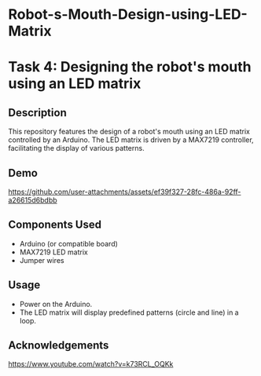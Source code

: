 # Robot-s-Mouth-Design-using-LED-Matrix

# Task 4: Designing the robot's mouth using an LED matrix

## Description

This repository features the design of a robot's mouth using an LED matrix controlled by an Arduino. The LED matrix is driven by a MAX7219 controller, facilitating the display of various patterns.

## Demo

https://github.com/user-attachments/assets/ef39f327-28fc-486a-92ff-a26615d6bdbb

## Components Used

- Arduino (or compatible board)
- MAX7219 LED matrix
- Jumper wires

## Usage

- Power on the Arduino.
- The LED matrix will display predefined patterns (circle and line) in a loop.

## Acknowledgements

https://www.youtube.com/watch?v=k73RCL_OQKk

